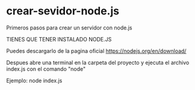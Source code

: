 # crear-sevidor-node.js
Primeros pasos para crear un servidor con node.js

TIENES QUE TENER INSTALADO  NODE.JS 

Puedes descargarlo de la pagina oficial https://nodejs.org/en/download/

Despues abre una terminal en la carpeta del proyecto y ejecuta el archivo index.js con el comando "node"

Ejemplo:  node index.js
